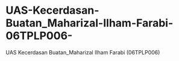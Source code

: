 # UAS-Kecerdasan-Buatan_Maharizal-Ilham-Farabi-06TPLP006-
UAS Kecerdasan Buatan_Maharizal Ilham Farabi (06TPLP006)
